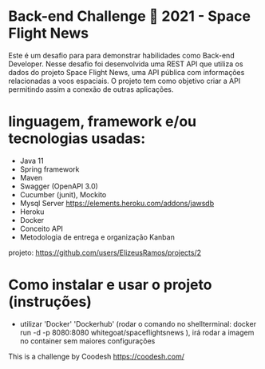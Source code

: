 # Back-end Challenge 🏅 2021 - Space Flight News

Este é um desafio para para demonstrar habilidades como Back-end Developer.
Nesse desafio foi desenvolvida uma REST API que utiliza os dados do projeto Space Flight News, uma API pública com informações relacionadas a voos espaciais. O projeto  tem como objetivo criar a API permitindo assim a conexão de outras aplicações.

# linguagem, framework e/ou tecnologias usadas:
- Java 11
- Spring framework
- Maven
- Swagger (OpenAPI 3.0)
- Cucumber (junit), Mockito
- Mysql Server https://elements.heroku.com/addons/jawsdb
- Heroku 
- Docker
- Conceito API
- Metodologia de entrega e organização Kanban

projeto: https://github.com/users/ElizeusRamos/projects/2
# Como instalar e usar o projeto (instruções)
- utilizar 'Docker' 'Dockerhub' (rodar o comando no shellterminal: docker run -d -p 8080:8080 whitegoat/spaceflightsnews ), irá rodar a imagem no container sem maiores configurações



This is a challenge by Coodesh https://coodesh.com/
